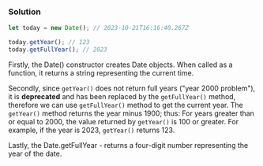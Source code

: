 ### Solution

```JavaScript
let today = new Date(); // 2023-10-21T16:16:40.267Z

today.getYear(); // 123
today.getFullYear(); // 2023
```
Firstly, the Date() constructor creates Date objects. When called as a function, it returns a string representing the current time.

Secondly, since `getYear()` does not return full years ("year 2000 problem"), it is **deprecated** and has been replaced by the `getFullYear()` method, therefore we can use `getFullYear()` method to get the current year. The `getYear()` method returns the year minus 1900; thus: For years greater than or equal to 2000, the value returned by `getYear()` is 100 or greater. For example, if the year is 2023, `getYear()` returns 123. 

Lastly, the Date.getFullYear - returns a four-digit number representing the year of the date.